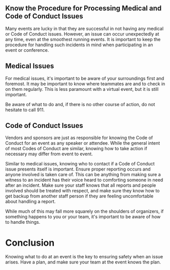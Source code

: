 ## Know the Procedure for Processing Medical and Code of Conduct Issues

Many events are lucky in that they are successful in not having any medical or Code of Conduct issues. However, an issue can occur unexpectedly at any time, even at the smoothest running events. It is important to keep the procedure for handling such incidents in mind when participating in an event or conference.

## Medical Issues

For medical issues, it's important to be aware of your surroundings first and foremost. It may be important to know where teammates are and to check in on them regularly. This is less paramount with a virtual event, but it is still important.

Be aware of what to do and, if there is no other course of action, do not hesitate to call 911.

## Code of Conduct Issues

Vendors and sponsors are just as responsible for knowing the Code of Conduct for an event as any speaker or attendee. While the general intent of most Codes of Conduct are similar, knowing how to take action if necessary may differ from event to event.

Similar to medical issues, knowing who to contact if a Code of Conduct issue presents itself is important. Ensure proper reporting occurs and anyone involved is taken care of. This can be anything from making sure a witness to an incident has their voice heard to comforting someone in need after an incident. Make sure your staff knows that all reports and people involved should be treated with respect, and make sure they know how to get backup from another staff person if they are feeling uncomfortable about handling a report.

While much of this may fall more squarely on the shoulders of organizers, if something happens to you or your team, it's important to be aware of how to handle things.

# Conclusion

Knowing what to do at an event is the key to ensuring safety when an issue arises. Have a plan, and make sure your team at the event knows the plan.
